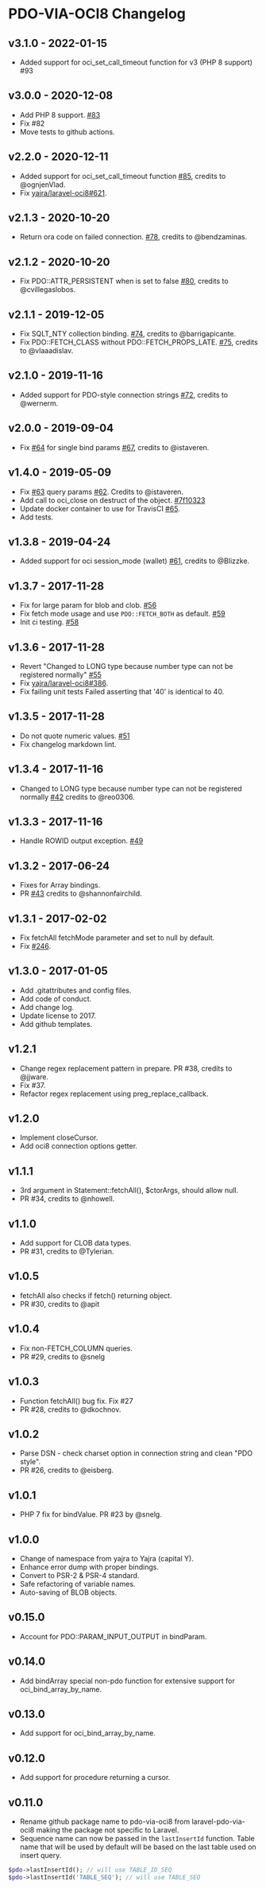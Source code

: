 # PDO-VIA-OCI8 Changelog

## v3.1.0 - 2022-01-15

- Added support for oci_set_call_timeout function for v3 (PHP 8 support) #93

## v3.0.0 - 2020-12-08

- Add PHP 8 support. [#83](https://github.com/yajra/pdo-via-oci8/pull/83)
- Fix #82
- Move tests to github actions.

## v2.2.0 - 2020-12-11

- Added support for oci_set_call_timeout function [#85](https://github.com/yajra/pdo-via-oci8/pull/85), credits to @ognjenVlad.
- Fix [yajra/laravel-oci8#621](https://github.com/yajra/laravel-oci8/issues/621).

## v2.1.3 - 2020-10-20

- Return ora code on failed connection. [#78](https://github.com/yajra/pdo-via-oci8/pull/78), credits to @bendzaminas.

## v2.1.2 - 2020-10-20

- Fix PDO::ATTR_PERSISTENT when is set to false [#80](https://github.com/yajra/pdo-via-oci8/pull/80), credits to @cvillegaslobos.

## v2.1.1 - 2019-12-05

- Fix SQLT_NTY collection binding. [#74](https://github.com/yajra/pdo-via-oci8/pull/74), credits to @barrigapicante.
- Fix PDO::FETCH_CLASS without PDO::FETCH_PROPS_LATE. [#75](https://github.com/yajra/pdo-via-oci8/pull/75), credits to @vlaaadislav.

## v2.1.0 - 2019-11-16

- Added support for PDO-style connection strings [#72](https://github.com/yajra/pdo-via-oci8/pull/72), credits to @wernerm.

## v2.0.0 - 2019-09-04

- Fix [#64](https://github.com/yajra/pdo-via-oci8/issues/64) for single bind params [#67](https://github.com/yajra/pdo-via-oci8/pull/67), credits to @istaveren.

## v1.4.0 - 2019-05-09

- Fix [#63](https://github.com/yajra/pdo-via-oci8/issues/63) query params [#62](https://github.com/yajra/pdo-via-oci8/pull/62). Credits to @istaveren.
- Add call to oci_close on destruct of the object. [#7f10323](https://github.com/yajra/pdo-via-oci8/commit/7f103234e3b47402588010838e181aa5dcd08add)
- Update docker container to use for TravisCI [#65](https://github.com/yajra/pdo-via-oci8/pull/65).
- Add tests.


## v1.3.8 - 2019-04-24

- Added support for oci session_mode (wallet) [#61](https://github.com/yajra/pdo-via-oci8/pull/61), credits to @Blizzke.

## v1.3.7 - 2017-11-28

- Fix for large param for blob and clob. [#56](https://github.com/yajra/pdo-via-oci8/pull/56)
- Fix fetch mode usage and use `PDO::FETCH_BOTH` as default. [#59](https://github.com/yajra/pdo-via-oci8/pull/59)
- Init ci testing. [#58](https://github.com/yajra/pdo-via-oci8/pull/58)

## v1.3.6 - 2017-11-28

- Revert "Changed to LONG type because number type can not be registered normally" [#55](https://github.com/yajra/pdo-via-oci8/pull/55)
- Fix [yajra/laravel-oci8#386](https://github.com/yajra/laravel-oci8/issues/386).
- Fix failing unit tests Failed asserting that '40' is identical to 40.

## v1.3.5 - 2017-11-28

- Do not quote numeric values. [#51](https://github.com/yajra/pdo-via-oci8/pull/51)
- Fix changelog markdown lint.

## v1.3.4 - 2017-11-16

- Changed to LONG type because number type can not be registered normally [#42](https://github.com/yajra/pdo-via-oci8/pull/49) credits to @reo0306.

## v1.3.3 - 2017-11-16

- Handle ROWID output exception. [#49](https://github.com/yajra/pdo-via-oci8/pull/49)

## v1.3.2 - 2017-06-24

- Fixes for Array bindings.
- PR [#43](https://github.com/yajra/pdo-via-oci8/pull/43) credits to @shannonfairchild.

## v1.3.1 - 2017-02-02

- Fix fetchAll fetchMode parameter and set to null by default.
- Fix [#246](https://github.com/yajra/laravel-oci8/issues/246).

## v1.3.0 - 2017-01-05

- Add .gitattributes and config files.
- Add code of conduct.
- Add change log.
- Update license to 2017.
- Add github templates.

## v1.2.1

- Change regex replacement pattern in prepare. PR #38, credits to @jjware.
- Fix #37.
- Refactor regex replacement using preg_replace_callback.

## v1.2.0

- Implement closeCursor.
- Add oci8 connection options getter.

## v1.1.1

- 3rd argument in Statement::fetchAll(), $ctorArgs, should allow null.
- PR #34, credits to @nhowell.

## v1.1.0

- Add support for CLOB data types.
- PR #31, credits to @Tylerian.

## v1.0.5

- fetchAll also checks if fetch() returning object.
- PR #30, credits to @apit

## v1.0.4

- Fix non-FETCH_COLUMN queries.
- PR #29, credits to @snelg

## v1.0.3

- Function fetchAll() bug fix. Fix #27
- PR #28, credits to @dkochnov.

## v1.0.2

- Parse DSN - check charset option in connection string and clean "PDO style".
- PR #26, credits to @eisberg.

## v1.0.1

- PHP 7 fix for bindValue. PR #23 by @snelg.

## v1.0.0

- Change of namespace from yajra to Yajra (capital Y).
- Enhance error dump with proper bindings.
- Convert to PSR-2 & PSR-4 standard.
- Safe refactoring of variable names.
- Auto-saving of BLOB objects.

## v0.15.0

- Account for PDO::PARAM_INPUT_OUTPUT in bindParam.

## v0.14.0

- Add bindArray special non-pdo function for extensive support for oci_bind_array_by_name.

## v0.13.0

- Add support for oci_bind_array_by_name.

## v0.12.0

- Add support for procedure returning a cursor.

## v0.11.0

- Rename github package name to pdo-via-oci8 from laravel-pdo-via-oci8 making the package not specific to Laravel.
- Sequence name can now be passed in the `lastInsertId` function. Table name that will be used by default will be based on the last table used on insert query.

```php
$pdo->lastInsertId(); // will use TABLE_ID_SEQ
$pdo->lastInsertId('TABLE_SEQ'); // will use TABLE_SEQ
```
